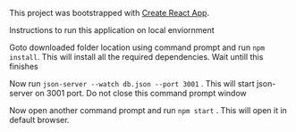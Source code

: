 This project was bootstrapped with [Create React App](https://github.com/facebook/create-react-app).

Instructions to run this application on local enviornment 

Goto downloaded folder location using command prompt and run `npm install`. This will install all the required dependencies. Wait untill this finishes

Now run `json-server --watch db.json --port 3001` . This will start json-server on 3001 port. Do not close this command prompt window

Now open another command prompt and run `npm start` . This will open it in default browser.

